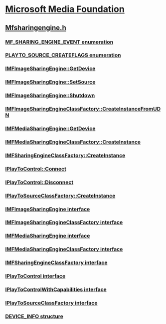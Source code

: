 # [Microsoft Media Foundation](../_mf/index.md)
## [Mfsharingengine.h](index.md)
### [MF_SHARING_ENGINE_EVENT enumeration](../mfsharingengine/ne-mfsharingengine-mf_sharing_engine_event.md)
### [PLAYTO_SOURCE_CREATEFLAGS enumeration](../mfsharingengine/ne-mfsharingengine-playto_source_createflags.md)
### [IMFImageSharingEngine::GetDevice](../mfsharingengine/nf-mfsharingengine-imfimagesharingengine-getdevice.md)
### [IMFImageSharingEngine::SetSource](../mfsharingengine/nf-mfsharingengine-imfimagesharingengine-setsource.md)
### [IMFImageSharingEngine::Shutdown](../mfsharingengine/nf-mfsharingengine-imfimagesharingengine-shutdown.md)
### [IMFImageSharingEngineClassFactory::CreateInstanceFromUDN](../mfsharingengine/nf-mfsharingengine-imfimagesharingengineclassfactory-createinstancefromudn.md)
### [IMFMediaSharingEngine::GetDevice](../mfsharingengine/nf-mfsharingengine-imfmediasharingengine-getdevice.md)
### [IMFMediaSharingEngineClassFactory::CreateInstance](../mfsharingengine/nf-mfsharingengine-imfmediasharingengineclassfactory-createinstance.md)
### [IMFSharingEngineClassFactory::CreateInstance](../mfsharingengine/nf-mfsharingengine-imfsharingengineclassfactory-createinstance.md)
### [IPlayToControl::Connect](../mfsharingengine/nf-mfsharingengine-iplaytocontrol-connect.md)
### [IPlayToControl::Disconnect](../mfsharingengine/nf-mfsharingengine-iplaytocontrol-disconnect.md)
### [IPlayToSourceClassFactory::CreateInstance](../mfsharingengine/nf-mfsharingengine-iplaytosourceclassfactory-createinstance.md)
### [IMFImageSharingEngine interface](../mfsharingengine/nn-mfsharingengine-imfimagesharingengine.md)
### [IMFImageSharingEngineClassFactory interface](../mfsharingengine/nn-mfsharingengine-imfimagesharingengineclassfactory.md)
### [IMFMediaSharingEngine interface](../mfsharingengine/nn-mfsharingengine-imfmediasharingengine.md)
### [IMFMediaSharingEngineClassFactory interface](../mfsharingengine/nn-mfsharingengine-imfmediasharingengineclassfactory.md)
### [IMFSharingEngineClassFactory interface](../mfsharingengine/nn-mfsharingengine-imfsharingengineclassfactory.md)
### [IPlayToControl interface](../mfsharingengine/nn-mfsharingengine-iplaytocontrol.md)
### [IPlayToControlWithCapabilities interface](../mfsharingengine/nn-mfsharingengine-iplaytocontrolwithcapabilities.md)
### [IPlayToSourceClassFactory interface](../mfsharingengine/nn-mfsharingengine-iplaytosourceclassfactory.md)
### [DEVICE_INFO structure](../mfsharingengine/ns-mfsharingengine-device_info.md)
